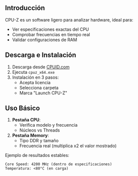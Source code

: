 ## Introducción
CPU-Z es un software ligero para analizar hardware, ideal para:
- Ver especificaciones exactas del CPU
- Comprobar frecuencias en tiempo real
- Validar configuraciones de RAM

## Descarga e Instalación
1. Descarga desde [CPUID.com](https://www.cpuid.com/softwares/cpu-z.html)
2. Ejecuta `cpuz_x64.exe`
3. Instalación en 3 pasos:
   - Acepta licencia
   - Selecciona carpeta
   - Marca "Launch CPU-Z"

## Uso Básico
1. **Pestaña CPU**:
   - Verifica modelo y frecuencia
   - Núcleos vs Threads
2. **Pestaña Memory**:
   - Tipo DDR y tamaño
   - Frecuencia real (multiplica x2 el valor mostrado)

Ejemplo de resultados estables:
```text
Core Speed: 4200 MHz (dentro de especificaciones)
Temperatura: <80°C (en carga)
